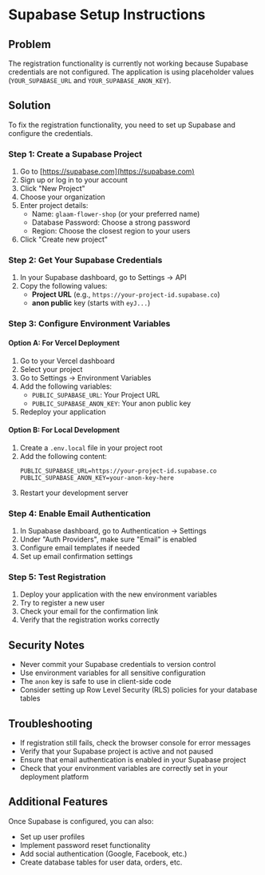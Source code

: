 # Supabase Setup Instructions

## Problem
The registration functionality is currently not working because Supabase credentials are not configured. The application is using placeholder values (`YOUR_SUPABASE_URL` and `YOUR_SUPABASE_ANON_KEY`).

## Solution
To fix the registration functionality, you need to set up Supabase and configure the credentials.

### Step 1: Create a Supabase Project
1. Go to [https://supabase.com](https://supabase.com)
2. Sign up or log in to your account
3. Click "New Project"
4. Choose your organization
5. Enter project details:
   - Name: `glaam-flower-shop` (or your preferred name)
   - Database Password: Choose a strong password
   - Region: Choose the closest region to your users
6. Click "Create new project"

### Step 2: Get Your Supabase Credentials
1. In your Supabase dashboard, go to Settings → API
2. Copy the following values:
   - **Project URL** (e.g., `https://your-project-id.supabase.co`)
   - **anon public** key (starts with `eyJ...`)

### Step 3: Configure Environment Variables

#### Option A: For Vercel Deployment
1. Go to your Vercel dashboard
2. Select your project
3. Go to Settings → Environment Variables
4. Add the following variables:
   - `PUBLIC_SUPABASE_URL`: Your Project URL
   - `PUBLIC_SUPABASE_ANON_KEY`: Your anon public key
5. Redeploy your application

#### Option B: For Local Development
1. Create a `.env.local` file in your project root
2. Add the following content:
   ```
   PUBLIC_SUPABASE_URL=https://your-project-id.supabase.co
   PUBLIC_SUPABASE_ANON_KEY=your-anon-key-here
   ```
3. Restart your development server

### Step 4: Enable Email Authentication
1. In Supabase dashboard, go to Authentication → Settings
2. Under "Auth Providers", make sure "Email" is enabled
3. Configure email templates if needed
4. Set up email confirmation settings

### Step 5: Test Registration
1. Deploy your application with the new environment variables
2. Try to register a new user
3. Check your email for the confirmation link
4. Verify that the registration works correctly

## Security Notes
- Never commit your Supabase credentials to version control
- Use environment variables for all sensitive configuration
- The `anon` key is safe to use in client-side code
- Consider setting up Row Level Security (RLS) policies for your database tables

## Troubleshooting
- If registration still fails, check the browser console for error messages
- Verify that your Supabase project is active and not paused
- Ensure that email authentication is enabled in your Supabase project
- Check that your environment variables are correctly set in your deployment platform

## Additional Features
Once Supabase is configured, you can also:
- Set up user profiles
- Implement password reset functionality
- Add social authentication (Google, Facebook, etc.)
- Create database tables for user data, orders, etc.
